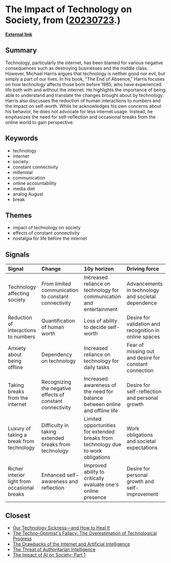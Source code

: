 # __The Impact of Technology on Society__, from ([20230723](https://kghosh.substack.com/p/20230723).)

__[External link](https://qz.com/252456/what-it-feels-like-to-be-the-last-generation-to-remember-life-before-the-internet)__



## Summary

Technology, particularly the internet, has been blamed for various negative consequences such as destroying businesses and the middle class. However, Michael Harris argues that technology is neither good nor evil, but simply a part of our lives. In his book, "The End of Absence," Harris focuses on how technology affects those born before 1985, who have experienced life both with and without the internet. He highlights the importance of being able to understand and translate the changes brought about by technology. Harris also discusses the reduction of human interactions to numbers and the impact on self-worth. While he acknowledges his own concerns about his behavior, he does not advocate for less internet usage. Instead, he emphasizes the need for self-reflection and occasional breaks from the online world to gain perspective.

## Keywords

* technology
* internet
* society
* constant connectivity
* millennial
* communication
* online accountability
* media diet
* analog August
* break

## Themes

* impact of technology on society
* effects of constant connectivity
* nostalgia for life before the internet

## Signals

| Signal                                       | Change                                                    | 10y horizon                                                                       | Driving force                                          |
|:---------------------------------------------|:----------------------------------------------------------|:----------------------------------------------------------------------------------|:-------------------------------------------------------|
| Technology affecting society                 | From limited communication to constant connectivity       | Increased reliance on technology for communication and entertainment              | Advancements in technology and societal dependence     |
| Reduction of interactions to numbers         | Quantification of human worth                             | Loss of ability to decide self-worth                                              | Desire for validation and recognition in online spaces |
| Anxiety about being offline                  | Dependency on technology                                  | Increased reliance on technology for daily tasks                                  | Fear of missing out and desire for constant connection |
| Taking breaks from the internet              | Recognizing the negative effects of constant connectivity | Increased awareness of the need for balance between online and offline life       | Desire for self-reflection and personal growth         |
| Luxury of taking a break from technology     | Difficulty in taking extended breaks from technology      | Limited opportunities for extended breaks from technology due to work obligations | Work obligations and societal expectations             |
| Richer interior light from occasional breaks | Enhanced self-awareness and reflection                    | Improved ability to critically evaluate one's online presence                     | Desire for personal growth and self-improvement        |

## Closest

* [Our Technology Sickness—and How to Heal It](c1bb890337ef382bfaa5720c9fd05134)
* [The Techno-Optimist's Fallacy: The Overestimation of Technological Progress](0e281eb043be786a51d70cb923881594)
* [The Drawbacks of the Internet and Artificial Intelligence](652fc7ec1f422e931bc5a9ba8011650a)
* [The Threat of Authoritarian Intelligence](0ba4fa557cd2aae4760bd7a2abca844e)
* [The Impact of AI on Society: Part 1](cf119665e47c7434e3e3c54dbbc585e3)